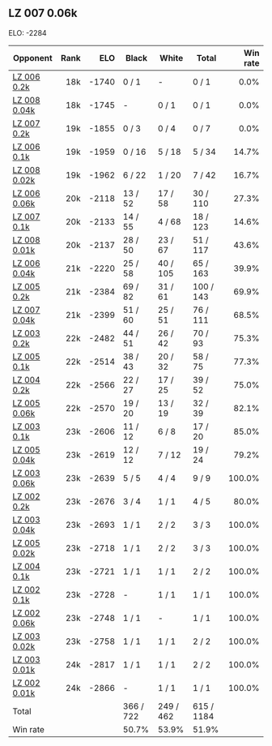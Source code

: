 ## LZ 007 0.06k ##

ELO: -2284

Opponent | Rank | ELO | Black | White | Total | Win rate
---------|-----:|----:|-------|-------|-------|-------:
[LZ 006 0.2k](LZ%20006%200.2k.md) | 18k | -1740 | 0 / 1 | - | 0 / 1 | 0.0%
[LZ 008 0.04k](LZ%20008%200.04k.md) | 18k | -1745 | - | 0 / 1 | 0 / 1 | 0.0%
[LZ 007 0.2k](LZ%20007%200.2k.md) | 19k | -1855 | 0 / 3 | 0 / 4 | 0 / 7 | 0.0%
[LZ 006 0.1k](LZ%20006%200.1k.md) | 19k | -1959 | 0 / 16 | 5 / 18 | 5 / 34 | 14.7%
[LZ 008 0.02k](LZ%20008%200.02k.md) | 19k | -1962 | 6 / 22 | 1 / 20 | 7 / 42 | 16.7%
[LZ 006 0.06k](LZ%20006%200.06k.md) | 20k | -2118 | 13 / 52 | 17 / 58 | 30 / 110 | 27.3%
[LZ 007 0.1k](LZ%20007%200.1k.md) | 20k | -2133 | 14 / 55 | 4 / 68 | 18 / 123 | 14.6%
[LZ 008 0.01k](LZ%20008%200.01k.md) | 20k | -2137 | 28 / 50 | 23 / 67 | 51 / 117 | 43.6%
[LZ 006 0.04k](LZ%20006%200.04k.md) | 21k | -2220 | 25 / 58 | 40 / 105 | 65 / 163 | 39.9%
[LZ 005 0.2k](LZ%20005%200.2k.md) | 21k | -2384 | 69 / 82 | 31 / 61 | 100 / 143 | 69.9%
[LZ 007 0.04k](LZ%20007%200.04k.md) | 21k | -2399 | 51 / 60 | 25 / 51 | 76 / 111 | 68.5%
[LZ 003 0.2k](LZ%20003%200.2k.md) | 22k | -2482 | 44 / 51 | 26 / 42 | 70 / 93 | 75.3%
[LZ 005 0.1k](LZ%20005%200.1k.md) | 22k | -2514 | 38 / 43 | 20 / 32 | 58 / 75 | 77.3%
[LZ 004 0.2k](LZ%20004%200.2k.md) | 22k | -2566 | 22 / 27 | 17 / 25 | 39 / 52 | 75.0%
[LZ 005 0.06k](LZ%20005%200.06k.md) | 22k | -2570 | 19 / 20 | 13 / 19 | 32 / 39 | 82.1%
[LZ 003 0.1k](LZ%20003%200.1k.md) | 23k | -2606 | 11 / 12 | 6 / 8 | 17 / 20 | 85.0%
[LZ 005 0.04k](LZ%20005%200.04k.md) | 23k | -2619 | 12 / 12 | 7 / 12 | 19 / 24 | 79.2%
[LZ 003 0.06k](LZ%20003%200.06k.md) | 23k | -2639 | 5 / 5 | 4 / 4 | 9 / 9 | 100.0%
[LZ 002 0.2k](LZ%20002%200.2k.md) | 23k | -2676 | 3 / 4 | 1 / 1 | 4 / 5 | 80.0%
[LZ 003 0.04k](LZ%20003%200.04k.md) | 23k | -2693 | 1 / 1 | 2 / 2 | 3 / 3 | 100.0%
[LZ 005 0.02k](LZ%20005%200.02k.md) | 23k | -2718 | 1 / 1 | 2 / 2 | 3 / 3 | 100.0%
[LZ 004 0.1k](LZ%20004%200.1k.md) | 23k | -2721 | 1 / 1 | 1 / 1 | 2 / 2 | 100.0%
[LZ 002 0.1k](LZ%20002%200.1k.md) | 23k | -2728 | - | 1 / 1 | 1 / 1 | 100.0%
[LZ 002 0.06k](LZ%20002%200.06k.md) | 23k | -2748 | 1 / 1 | - | 1 / 1 | 100.0%
[LZ 003 0.02k](LZ%20003%200.02k.md) | 23k | -2758 | 1 / 1 | 1 / 1 | 2 / 2 | 100.0%
[LZ 003 0.01k](LZ%20003%200.01k.md) | 24k | -2817 | 1 / 1 | 1 / 1 | 2 / 2 | 100.0%
[LZ 002 0.01k](LZ%20002%200.01k.md) | 24k | -2866 | - | 1 / 1 | 1 / 1 | 100.0%
Total | | | 366 / 722 | 249 / 462 | 615 / 1184 | 
Win rate| | | 50.7% | 53.9% | 51.9% | 
